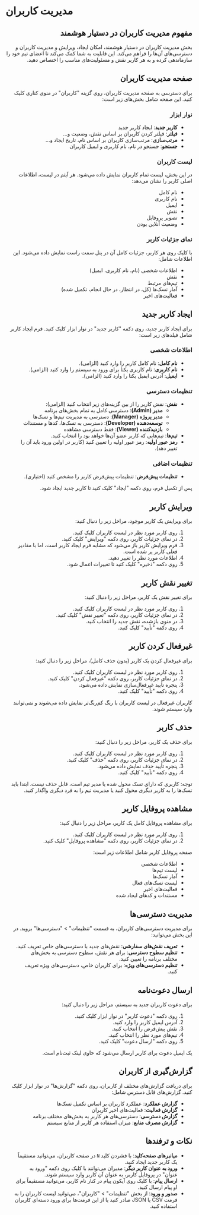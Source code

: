 # مدیریت کاربران

<div dir="rtl">

## مفهوم مدیریت کاربران در دستیار هوشمند

بخش مدیریت کاربران در دستیار هوشمند، امکان ایجاد، ویرایش و مدیریت کاربران و دسترسی‌های آن‌ها را فراهم می‌کند. این قابلیت به شما کمک می‌کند تا اعضای تیم خود را سازماندهی کرده و به هر کاربر نقش و مسئولیت‌های مناسب را اختصاص دهید.

## صفحه مدیریت کاربران

برای دسترسی به صفحه مدیریت کاربران، روی گزینه "کاربران" در منوی کناری کلیک کنید. این صفحه شامل بخش‌های زیر است:

### نوار ابزار

- **کاربر جدید**: ایجاد کاربر جدید
- **فیلتر**: فیلتر کردن کاربران بر اساس نقش، وضعیت و...
- **مرتب‌سازی**: مرتب‌سازی کاربران بر اساس نام، تاریخ ایجاد و...
- **جستجو**: جستجو در نام، نام کاربری و ایمیل کاربران

### لیست کاربران

در این بخش، لیست تمام کاربران نمایش داده می‌شود. هر آیتم در لیست، اطلاعات اصلی کاربر را نشان می‌دهد:

- نام کامل
- نام کاربری
- ایمیل
- نقش
- تصویر پروفایل
- وضعیت آنلاین بودن

### نمای جزئیات کاربر

با کلیک روی هر کاربر، جزئیات کامل آن در پنل سمت راست نمایش داده می‌شود. این اطلاعات شامل:

- اطلاعات شخصی (نام، نام کاربری، ایمیل)
- نقش
- تیم‌های مرتبط
- آمار تسک‌ها (کل، در انتظار، در حال انجام، تکمیل شده)
- فعالیت‌های اخیر

## ایجاد کاربر جدید

برای ایجاد کاربر جدید، روی دکمه "کاربر جدید" در نوار ابزار کلیک کنید. فرم ایجاد کاربر شامل فیلدهای زیر است:

### اطلاعات شخصی
- **نام کامل**: نام کامل کاربر را وارد کنید (الزامی).
- **نام کاربری**: نام کاربری یکتا برای ورود به سیستم را وارد کنید (الزامی).
- **ایمیل**: آدرس ایمیل یکتا را وارد کنید (الزامی).

### تنظیمات دسترسی
- **نقش**: نقش کاربر را از بین گزینه‌های زیر انتخاب کنید (الزامی):
  - **مدیر (Admin)**: دسترسی کامل به تمام بخش‌های برنامه
  - **مدیر پروژه (Manager)**: دسترسی به مدیریت تیم‌ها و تسک‌ها
  - **توسعه‌دهنده (Developer)**: دسترسی به تسک‌ها، کدها و مستندات
  - **بازدیدکننده (Viewer)**: فقط دسترسی مشاهده
- **تیم‌ها**: تیم‌هایی که کاربر عضو آن‌ها خواهد بود را انتخاب کنید.
- **رمز عبور اولیه**: رمز عبور اولیه را تعیین کنید (کاربر در اولین ورود باید آن را تغییر دهد).

### تنظیمات اضافی
- **تنظیمات پیش‌فرض**: تنظیمات پیش‌فرض کاربر را مشخص کنید (اختیاری).

پس از تکمیل فرم، روی دکمه "ایجاد" کلیک کنید تا کاربر جدید ایجاد شود.

## ویرایش کاربر

برای ویرایش یک کاربر موجود، مراحل زیر را دنبال کنید:

1. روی کاربر مورد نظر در لیست کاربران کلیک کنید.
2. در نمای جزئیات کاربر، روی دکمه "ویرایش" کلیک کنید.
3. فرم ویرایش کاربر باز می‌شود که مشابه فرم ایجاد کاربر است، اما با مقادیر فعلی کاربر پر شده است.
4. اطلاعات مورد نظر را تغییر دهید.
5. روی دکمه "ذخیره" کلیک کنید تا تغییرات اعمال شود.

## تغییر نقش کاربر

برای تغییر نقش یک کاربر، مراحل زیر را دنبال کنید:

1. روی کاربر مورد نظر در لیست کاربران کلیک کنید.
2. در نمای جزئیات کاربر، روی دکمه "تغییر نقش" کلیک کنید.
3. در منوی بازشده، نقش جدید را انتخاب کنید.
4. روی دکمه "تأیید" کلیک کنید.

## غیرفعال کردن کاربر

برای غیرفعال کردن یک کاربر (بدون حذف کامل)، مراحل زیر را دنبال کنید:

1. روی کاربر مورد نظر در لیست کاربران کلیک کنید.
2. در نمای جزئیات کاربر، روی دکمه "غیرفعال کردن" کلیک کنید.
3. پنجره تأیید غیرفعال‌سازی نمایش داده می‌شود.
4. روی دکمه "تأیید" کلیک کنید.

کاربران غیرفعال در لیست کاربران با رنگ کم‌رنگ‌تر نمایش داده می‌شوند و نمی‌توانند وارد سیستم شوند.

## حذف کاربر

برای حذف یک کاربر، مراحل زیر را دنبال کنید:

1. روی کاربر مورد نظر در لیست کاربران کلیک کنید.
2. در نمای جزئیات کاربر، روی دکمه "حذف" کلیک کنید.
3. پنجره تأیید حذف نمایش داده می‌شود.
4. روی دکمه "تأیید" کلیک کنید.

توجه: کاربری که دارای تسک محول شده یا مدیر تیم است، قابل حذف نیست. ابتدا باید تسک‌ها را به کاربر دیگری محول کنید یا مدیریت تیم را به فرد دیگری واگذار کنید.

## مشاهده پروفایل کاربر

برای مشاهده پروفایل کامل یک کاربر، مراحل زیر را دنبال کنید:

1. روی کاربر مورد نظر در لیست کاربران کلیک کنید.
2. در نمای جزئیات کاربر، روی دکمه "مشاهده پروفایل" کلیک کنید.

صفحه پروفایل کاربر شامل اطلاعات زیر است:

- اطلاعات شخصی
- لیست تیم‌ها
- آمار تسک‌ها
- لیست تسک‌های فعال
- فعالیت‌های اخیر
- مستندات و کدهای ایجاد شده

## مدیریت دسترسی‌ها

برای مدیریت دسترسی‌های کاربران، به قسمت "تنظیمات" > "دسترسی‌ها" بروید. در این بخش می‌توانید:

- **تعریف نقش‌های سفارشی**: نقش‌های جدید با دسترسی‌های خاص تعریف کنید.
- **تنظیم سطوح دسترسی**: برای هر نقش، سطوح دسترسی به بخش‌های مختلف برنامه را تعیین کنید.
- **تنظیم دسترسی‌های ویژه**: برای کاربران خاص، دسترسی‌های ویژه تعریف کنید.

## ارسال دعوت‌نامه

برای دعوت کاربران جدید به سیستم، مراحل زیر را دنبال کنید:

1. روی دکمه "دعوت کاربر" در نوار ابزار کلیک کنید.
2. آدرس ایمیل کاربر را وارد کنید.
3. نقش پیش‌فرض را انتخاب کنید.
4. تیم‌های مورد نظر را انتخاب کنید.
5. روی دکمه "ارسال دعوت" کلیک کنید.

یک ایمیل دعوت برای کاربر ارسال می‌شود که حاوی لینک ثبت‌نام است.

## گزارش‌گیری از کاربران

برای دریافت گزارش‌های مختلف از کاربران، روی دکمه "گزارش‌ها" در نوار ابزار کلیک کنید. گزارش‌های قابل دسترس شامل:

- **گزارش عملکرد**: عملکرد کاربران بر اساس تکمیل تسک‌ها
- **گزارش فعالیت**: فعالیت‌های اخیر کاربران
- **گزارش دسترسی**: دسترسی‌های هر کاربر به بخش‌های مختلف برنامه
- **گزارش مصرف منابع**: میزان استفاده هر کاربر از منابع سیستم

## نکات و ترفندها

- **میانبرهای صفحه‌کلید**: با فشردن کلید `N` در صفحه کاربران، می‌توانید مستقیماً یک کاربر جدید ایجاد کنید.
- **ورود به عنوان کاربر دیگر**: مدیران می‌توانند با کلیک روی دکمه "ورود به عنوان" در پروفایل کاربر، به عنوان آن کاربر وارد سیستم شوند.
- **ارسال پیام**: با کلیک روی آیکون پیام در کنار نام کاربر، می‌توانید مستقیماً برای او پیام ارسال کنید.
- **صدور و ورود**: از بخش "تنظیمات" > "کاربران"، می‌توانید لیست کاربران را به فرمت CSV یا JSON صادر کنید یا از این فرمت‌ها برای ورود دسته‌ای کاربران استفاده کنید.

</div> 